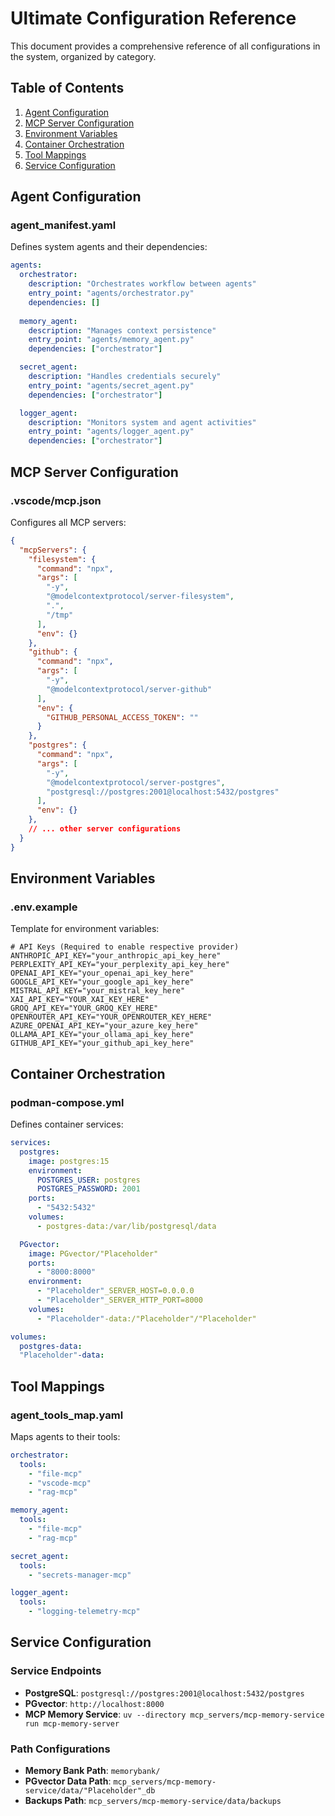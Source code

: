 # Ultimate Configuration Reference

This document provides a comprehensive reference of all configurations in the system, organized by category.

## Table of Contents
1. [Agent Configuration](#agent-configuration)
2. [MCP Server Configuration](#mcp-server-configuration)
3. [Environment Variables](#environment-variables)
4. [Container Orchestration](#container-orchestration)
5. [Tool Mappings](#tool-mappings)
6. [Service Configuration](#service-configuration)

## Agent Configuration

### agent_manifest.yaml
Defines system agents and their dependencies:
```yaml
agents:
  orchestrator:
    description: "Orchestrates workflow between agents"
    entry_point: "agents/orchestrator.py"
    dependencies: []
  
  memory_agent:
    description: "Manages context persistence"
    entry_point: "agents/memory_agent.py"
    dependencies: ["orchestrator"]

  secret_agent:
    description: "Handles credentials securely"
    entry_point: "agents/secret_agent.py"
    dependencies: ["orchestrator"]

  logger_agent:
    description: "Monitors system and agent activities"
    entry_point: "agents/logger_agent.py"
    dependencies: ["orchestrator"]
```

## MCP Server Configuration

### .vscode/mcp.json
Configures all MCP servers:
```json
{
  "mcpServers": {
    "filesystem": {
      "command": "npx",
      "args": [
        "-y",
        "@modelcontextprotocol/server-filesystem",
        ".",
        "/tmp"
      ],
      "env": {}
    },
    "github": {
      "command": "npx",
      "args": [
        "-y",
        "@modelcontextprotocol/server-github"
      ],
      "env": {
        "GITHUB_PERSONAL_ACCESS_TOKEN": ""
      }
    },
    "postgres": {
      "command": "npx",
      "args": [
        "-y",
        "@modelcontextprotocol/server-postgres",
        "postgresql://postgres:2001@localhost:5432/postgres"
      ],
      "env": {}
    },
    // ... other server configurations
  }
}
```

## Environment Variables

### .env.example
Template for environment variables:
```env
# API Keys (Required to enable respective provider)
ANTHROPIC_API_KEY="your_anthropic_api_key_here"
PERPLEXITY_API_KEY="your_perplexity_api_key_here"
OPENAI_API_KEY="your_openai_api_key_here"
GOOGLE_API_KEY="your_google_api_key_here"
MISTRAL_API_KEY="your_mistral_key_here"
XAI_API_KEY="YOUR_XAI_KEY_HERE"
GROQ_API_KEY="YOUR_GROQ_KEY_HERE"
OPENROUTER_API_KEY="YOUR_OPENROUTER_KEY_HERE"
AZURE_OPENAI_API_KEY="your_azure_key_here"
OLLAMA_API_KEY="your_ollama_api_key_here"
GITHUB_API_KEY="your_github_api_key_here"
```

## Container Orchestration

### podman-compose.yml
Defines container services:
```yaml
services:
  postgres:
    image: postgres:15
    environment:
      POSTGRES_USER: postgres
      POSTGRES_PASSWORD: 2001
    ports:
      - "5432:5432"
    volumes:
      - postgres-data:/var/lib/postgresql/data

  PGvector:
    image: PGvector/"Placeholder"
    ports:
      - "8000:8000"
    environment:
      - "Placeholder"_SERVER_HOST=0.0.0.0
      - "Placeholder"_SERVER_HTTP_PORT=8000
    volumes:
      - "Placeholder"-data:/"Placeholder"/"Placeholder"

volumes:
  postgres-data:
  "Placeholder"-data:
```

## Tool Mappings

### agent_tools_map.yaml
Maps agents to their tools:
```yaml
orchestrator:
  tools:
    - "file-mcp"
    - "vscode-mcp"
    - "rag-mcp"

memory_agent:
  tools:
    - "file-mcp"
    - "rag-mcp"

secret_agent:
  tools:
    - "secrets-manager-mcp"

logger_agent:
  tools:
    - "logging-telemetry-mcp"
```

## Service Configuration

### Service Endpoints
- **PostgreSQL**: `postgresql://postgres:2001@localhost:5432/postgres`
- **PGvector**: `http://localhost:8000`
- **MCP Memory Service**: `uv --directory mcp_servers/mcp-memory-service run mcp-memory-server`

### Path Configurations
- **Memory Bank Path**: `memorybank/`
- **PGvector Data Path**: `mcp_servers/mcp-memory-service/data/"Placeholder"_db`
- **Backups Path**: `mcp_servers/mcp-memory-service/data/backups`

